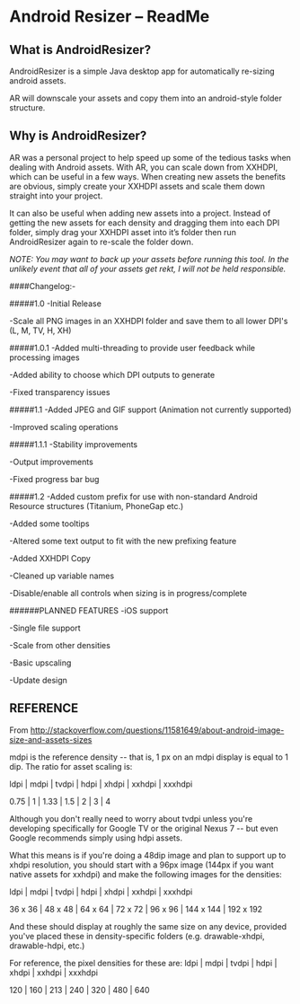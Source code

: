 Android Resizer – ReadMe
===

What is AndroidResizer?
---
AndroidResizer is a simple Java desktop app for automatically re-sizing android assets.

AR will downscale your assets and copy them into an android-style folder structure.

Why is AndroidResizer?
---
AR was a personal project to help speed up some of the tedious tasks when dealing with Android assets. With AR, you can scale down from XXHDPI, which can be useful in a few ways. When creating new assets the benefits are obvious, simply create your XXHDPI assets and scale them down straight into your project.

It can also be useful when adding new assets into a project. Instead of getting the new assets for each density and dragging them into each DPI folder, simply drag your XXHDPI asset into it’s folder then run AndroidResizer again to re-scale the folder down.

_NOTE: You may want to back up your assets before running this tool. In the unlikely event that all of your assets get rekt, I will not be held responsible._

####Changelog:-

#####1.0
-Initial Release

-Scale all PNG images in an XXHDPI folder and save them to all lower DPI's (L, M, TV, H, XH)


#####1.0.1
-Added multi-threading to provide user feedback while processing images

-Added ability to choose which DPI outputs to generate

-Fixed transparency issues


#####1.1
-Added JPEG and GIF support (Animation not currently supported)

-Improved scaling operations


#####1.1.1
-Stability improvements

-Output improvements

-Fixed progress bar bug


#####1.2
-Added custom prefix for use with non-standard Android Resource structures (Titanium, PhoneGap etc.)

-Added some tooltips

-Altered some text output to fit with the new prefixing feature

-Added XXHDPI Copy

-Cleaned up variable names

-Disable/enable all controls when sizing is in progress/complete


######PLANNED FEATURES
-iOS support

-Single file support

-Scale from other densities

-Basic upscaling

-Update design


REFERENCE
---

From http://stackoverflow.com/questions/11581649/about-android-image-size-and-assets-sizes

mdpi is the reference density -- that is, 1 px on an mdpi display is equal to 1 dip. The ratio for asset scaling is:

ldpi | mdpi | tvdpi | hdpi | xhdpi | xxhdpi | xxxhdpi

0.75 | 1       | 1.33  | 1.5   | 2        | 3           | 4

Although you don't really need to worry about tvdpi unless you're developing specifically for Google TV or the original Nexus 7 -- but even Google recommends simply using hdpi assets.

What this means is if you're doing a 48dip image and plan to support up to xhdpi resolution, you should start with a 96px image (144px if you want native assets for xxhdpi) and make the following images for the densities:

ldpi       | mdpi     | tvdpi     | hdpi      | xhdpi      | xxhdpi      | xxxhdpi

36 x 36 | 48 x 48 | 64 x 64  | 72 x 72 | 96 x 96   | 144 x 144 | 192 x 192

And these should display at roughly the same size on any device, provided you've placed these in density-specific folders (e.g. drawable-xhdpi, drawable-hdpi, etc.)	

For reference, the pixel densities for these are:
ldpi   | mdpi  | tvdpi  | hdpi  | xhdpi  | xxhdpi  | xxxhdpi

120   | 160     | 213    | 240   | 320     | 480       | 640
